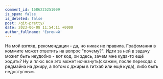 ```yaml
---
comment_id: 1686225251009
is_spam: false
is_deleted: false
post: /git-pretty/
date: 2023-06-08 11:54:11 +0000
author_fullname: 'Евгений'
---
```


На мой взгляд, рекомендации - да, но никак не правила. Графомания в коммите может ответить на вопрос "почему?". Идти за ней в задачу может быть неудобно - вот код, он здесь, зачем мне куда-то ещё ходить? Ну и плюс все это может исчезнуть(скажем, после перехода с редмайна на джиру, а потом с джиры в гитхаб или ещё куда), либо быть недоступным.
